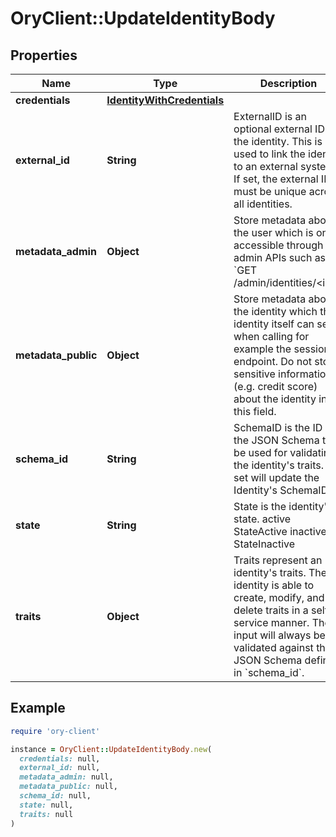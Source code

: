 # OryClient::UpdateIdentityBody

## Properties

| Name | Type | Description | Notes |
| ---- | ---- | ----------- | ----- |
| **credentials** | [**IdentityWithCredentials**](IdentityWithCredentials.md) |  | [optional] |
| **external_id** | **String** | ExternalID is an optional external ID of the identity. This is used to link the identity to an external system. If set, the external ID must be unique across all identities. | [optional] |
| **metadata_admin** | **Object** | Store metadata about the user which is only accessible through admin APIs such as &#x60;GET /admin/identities/&lt;id&gt;&#x60;. | [optional] |
| **metadata_public** | **Object** | Store metadata about the identity which the identity itself can see when calling for example the session endpoint. Do not store sensitive information (e.g. credit score) about the identity in this field. | [optional] |
| **schema_id** | **String** | SchemaID is the ID of the JSON Schema to be used for validating the identity&#39;s traits. If set will update the Identity&#39;s SchemaID. |  |
| **state** | **String** | State is the identity&#39;s state. active StateActive inactive StateInactive |  |
| **traits** | **Object** | Traits represent an identity&#39;s traits. The identity is able to create, modify, and delete traits in a self-service manner. The input will always be validated against the JSON Schema defined in &#x60;schema_id&#x60;. |  |

## Example

```ruby
require 'ory-client'

instance = OryClient::UpdateIdentityBody.new(
  credentials: null,
  external_id: null,
  metadata_admin: null,
  metadata_public: null,
  schema_id: null,
  state: null,
  traits: null
)
```

